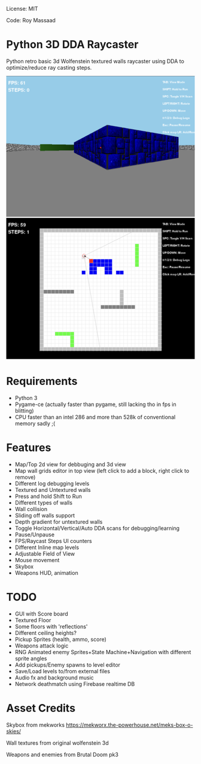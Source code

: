 License: MIT

Code: Roy Massaad

# Python 3D DDA Raycaster 

Python retro basic 3d Wolfenstein textured walls raycaster using DDA to optimize/reduce ray casting steps.

![](doc/screenshot1.png)
![](doc/screenshot2.png)

# Requirements

* Python 3
* Pygame-ce (actually faster than pygame, still lacking tho in fps in blitting)
* CPU faster than an intel 286 and more than 528k of conventional memory sadly ;(

# Features

* Map/Top 2d view for debbuging and 3d view
* Map wall grids editor in top view (left click to add a block, right click to remove)
* Different log debugging levels
* Textured and Untextured walls
* Press and hold Shift to Run
* Different types of walls
* Wall collision
* Sliding off walls support
* Depth gradient for untextured walls
* Toggle Horizontal/Vertical/Auto DDA scans for debugging/learning 
* Pause/Unpause
* FPS/Raycast Steps UI counters
* Different Inline map levels
* Adjustable Field of View
* Mouse movement
* Skybox
* Weapons HUD, animation

# TODO

* GUI with Score board
* Textured Floor
* Some floors with 'reflections'
* Different ceiling heights?
* Pickup Sprites (health, ammo, score)
* Weapons attack logic
* RNG Animated enemy Sprites+State Machine+Navigation with different sprite angles
* Add pickups/Enemy spawns to level editor
* Save/Load levels to/from external files
* Audio fx and background music
* Network deathmatch using Firebase realtime DB

# Asset Credits

Skybox from mekworks 
https://mekworx.the-powerhouse.net/meks-box-o-skies/

Wall textures from original wolfenstein 3d

Weapons and enemies from Brutal Doom pk3

